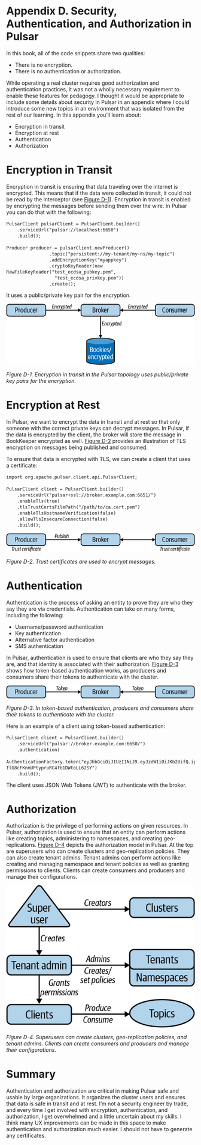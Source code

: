 # Appendix D. Security, Authentication, and Authorization in Pulsar

In this book, all of the code snippets share two qualities:

- There is no encryption.
- There is no authentication or authorization.

While operating a real cluster requires good authorization and authentication practices, it was not a wholly necessary requirement to enable these features for pedagogy. I thought it would be appropriate to include some details about security in Pulsar in an appendix where I could introduce some new topics in an environment that was isolated from the rest of our learning. In this appendix you’ll learn about:

- Encryption in transit
- Encryption at rest
- Authentication
- Authorization

# Encryption in Transit

Encryption in transit is ensuring that data traveling over the internet is encrypted. This means that if the data were collected in transit, it could not be read by the interceptor (see [Figure D-1](https://learning.oreilly.com/library/view/mastering-apache-pulsar/9781492084891/app04.html#encryption_in_transit_in_the_pulsar_top)). Encryption in transit is enabled by encrypting the messages before sending them over the wire. In Pulsar you can do that with the following:

```
PulsarClient pulsarClient = PulsarClient.builder()
	.serviceUrl("pulsar://localhost:6650")
	.build();

Producer producer = pulsarClient.newProducer()
                .topic("persistent://my-tenant/my-ns/my-topic")
                .addEncryptionKey("myappkey")
                .cryptoKeyReader(new RawFileKeyReader("test_ecdsa_pubkey.pem",
                  "test_ecdsa_privkey.pem"))
                .create();
```

It uses a public/private key pair for the encryption.

![Encryption in transit in the Pulsar topology uses public/private key pair for the encryption.](../img/mapu_ad01.png)

*Figure D-1. Encryption in transit in the Pulsar topology uses public/private key pairs for the encryption.*

# Encryption at Rest

In Pulsar, we want to encrypt the data in transit and at rest so that only someone with the correct private keys can decrypt messages. In Pulsar, if the data is encrypted by the client, the broker will store the message in BookKeeper encrypted as well. [Figure D-2](https://learning.oreilly.com/library/view/mastering-apache-pulsar/9781492084891/app04.html#trust_certificates_are_used_to_encrypt) provides an illustration of TLS encryption on messages being published and consumed.

To ensure that data is encrypted with TLS, we can create a client that uses a certificate:

```
import org.apache.pulsar.client.api.PulsarClient;

PulsarClient client = PulsarClient.builder()
    .serviceUrl("pulsar+ssl://broker.example.com:6651/")
    .enableTls(true)
    .tlsTrustCertsFilePath("/path/to/ca.cert.pem")
    .enableTlsHostnameVerification(false)
    .allowTlsInsecureConnection(false)
    .build();
```

![Trust certificates are used to encrypt messages.](../img/mapu_ad02.png)

*Figure D-2. Trust certificates are used to encrypt messages.*

# Authentication

Authentication is the process of asking an entity to prove they are who they say they are via credentials. Authentication can take on many forms, including the following:

- Username/password authentication
- Key authentication
- Alternative factor authentication
- SMS authentication

In Pulsar, authentication is used to ensure that clients are who they say they are, and that identity is associated with their authorization. [Figure D-3](https://learning.oreilly.com/library/view/mastering-apache-pulsar/9781492084891/app04.html#in_token-based_authenticationcomma_prod) shows how token-based authentication works, as producers and consumers share their tokens to authenticate with the cluster.

![In token-based authentication, producers and consumers share their tokens to authenticate with the cluster.](../img/mapu_ad03.png)

*Figure D-3. In token-based authentication, producers and consumers share their tokens to authenticate with the cluster.*



Here is an example of a client using token-based authentication:

```
PulsarClient client = PulsarClient.builder()
    .serviceUrl("pulsar://broker.example.com:6650/")
    .authentication(

AuthenticationFactory.token("eyJhbGciOiJIUzI1NiJ9.eyJzdWIiOiJKb2UifQ.ipevRNuRP6H
flG8cFKnmUPtypruRC4fb1DWtoLL62SY")
    .build();
```

The client uses JSON Web Tokens (JWT) to authenticate with the broker.

# Authorization

Authorization is the privilege of performing actions on given resources. In Pulsar, authorization is used to ensure that an entity can perform actions like creating topics, administering to namespaces, and creating geo-replications. [Figure D-4](https://learning.oreilly.com/library/view/mastering-apache-pulsar/9781492084891/app04.html#superusers_can_create_clusterscomma_geo) depicts the authorization model in Pulsar. At the top are superusers who can create clusters and geo-replication policies. They can also create tenant admins. Tenant admins can perform actions like creating and managing namespace and tenant policies as well as granting permissions to clients. Clients can create consumers and producers and manage their configurations.

![Superusers can create clusters, geo-replication policies, and tenant admins. Clients can create consumers and producers and manage their configurations.](../img/mapu_ad04.png)

*Figure D-4. Superusers can create clusters, geo-replication policies, and tenant admins. Clients can create consumers and producers and manage their configurations.*

# Summary

Authentication and authorization are critical in making Pulsar safe and usable by large organizations. It organizes the cluster users and ensures that data is safe in transit and at rest. I’m not a security engineer by trade, and every time I get involved with encryption, authentication, and authorization, I get overwhelmed and a little uncertain about my skills. I think many UX improvements can be made in this space to make authentication and authorization much easier. I should not have to generate any certificates.